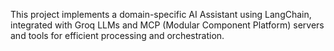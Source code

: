 This project implements a domain-specific AI Assistant using LangChain, integrated with Groq LLMs and MCP (Modular Component Platform) servers and tools for efficient processing and orchestration.